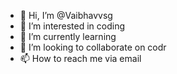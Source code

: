- 👋 Hi, I’m @Vaibhavvsg
- 👀 I’m interested in coding
- 🌱 I’m currently learning
- 💞️ I’m looking to collaborate on codr
- 📫 How to reach me via email

<!---
Vaibhavvsg/Vaibhavvsg is a ✨ special ✨ repository because its `README.md` (this file) appears on your GitHub profile.
You can click the Preview link to take a look at your changes.
--->
